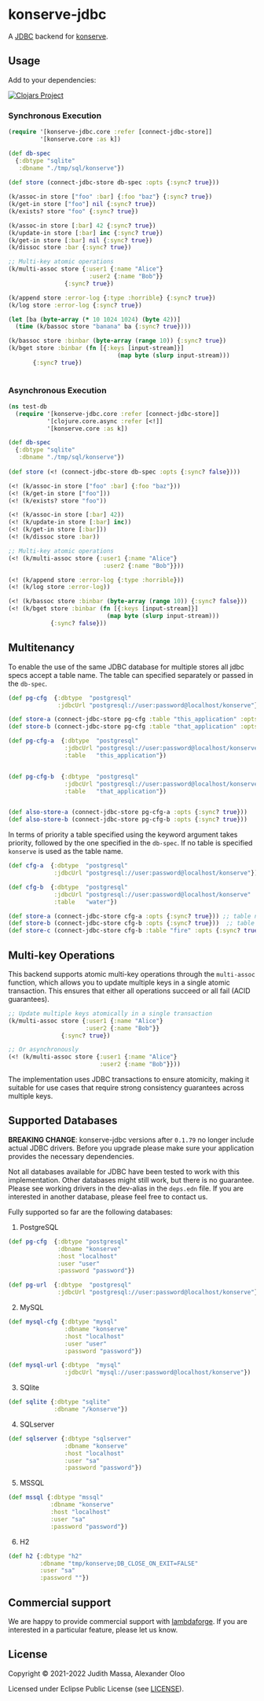 # konserve-jdbc

A [JDBC](https://github.com/clojure/java.jdbc) backend for [konserve](https://github.com/replikativ/konserve). 

## Usage

Add to your dependencies:

[![Clojars Project](http://clojars.org/io.replikativ/konserve-jdbc/latest-version.svg)](http://clojars.org/io.replikativ/konserve-jdbc)

### Synchronous Execution

``` clojure
(require '[konserve-jdbc.core :refer [connect-jdbc-store]]
         '[konserve.core :as k])

(def db-spec
  {:dbtype "sqlite"
   :dbname "./tmp/sql/konserve"})
   
(def store (connect-jdbc-store db-spec :opts {:sync? true}))

(k/assoc-in store ["foo" :bar] {:foo "baz"} {:sync? true})
(k/get-in store ["foo"] nil {:sync? true})
(k/exists? store "foo" {:sync? true})

(k/assoc-in store [:bar] 42 {:sync? true})
(k/update-in store [:bar] inc {:sync? true})
(k/get-in store [:bar] nil {:sync? true})
(k/dissoc store :bar {:sync? true})

;; Multi-key atomic operations
(k/multi-assoc store {:user1 {:name "Alice"} 
                       :user2 {:name "Bob"}} 
                {:sync? true})

(k/append store :error-log {:type :horrible} {:sync? true})
(k/log store :error-log {:sync? true})

(let [ba (byte-array (* 10 1024 1024) (byte 42))]
  (time (k/bassoc store "banana" ba {:sync? true})))

(k/bassoc store :binbar (byte-array (range 10)) {:sync? true})
(k/bget store :binbar (fn [{:keys [input-stream]}]
                               (map byte (slurp input-stream)))
       {:sync? true})
               
```

### Asynchronous Execution

``` clojure
(ns test-db
  (require '[konserve-jdbc.core :refer [connect-jdbc-store]]
           '[clojure.core.async :refer [<!]]
           '[konserve.core :as k])

(def db-spec
  {:dbtype "sqlite"
   :dbname "./tmp/sql/konserve"})
   
(def store (<! (connect-jdbc-store db-spec :opts {:sync? false})))

(<! (k/assoc-in store ["foo" :bar] {:foo "baz"}))
(<! (k/get-in store ["foo"]))
(<! (k/exists? store "foo"))

(<! (k/assoc-in store [:bar] 42))
(<! (k/update-in store [:bar] inc))
(<! (k/get-in store [:bar]))
(<! (k/dissoc store :bar))

;; Multi-key atomic operations
(<! (k/multi-assoc store {:user1 {:name "Alice"} 
                           :user2 {:name "Bob"}}))

(<! (k/append store :error-log {:type :horrible}))
(<! (k/log store :error-log))

(<! (k/bassoc store :binbar (byte-array (range 10)) {:sync? false}))
(<! (k/bget store :binbar (fn [{:keys [input-stream]}]
                            (map byte (slurp input-stream)))
            {:sync? false}))
```
## Multitenancy
To enable the use of the same JDBC database for multiple stores all jdbc specs accept a table name.
The table can specified separately or passed in the `db-spec`. 

``` clojure
(def pg-cfg  {:dbtype  "postgresql"
              :jdbcUrl "postgresql://user:password@localhost/konserve"})

(def store-a (connect-jdbc-store pg-cfg :table "this_application" :opts {:sync? true}))
(def store-b (connect-jdbc-store pg-cfg :table "that_application" :opts {:sync? true}))

(def pg-cfg-a  {:dbtype  "postgresql"
                :jdbcUrl "postgresql://user:password@localhost/konserve"
                :table   "this_application"})


(def pg-cfg-b  {:dbtype  "postgresql"
                :jdbcUrl "postgresql://user:password@localhost/konserve"
                :table   "that_application"})


(def also-store-a (connect-jdbc-store pg-cfg-a :opts {:sync? true}))
(def also-store-b (connect-jdbc-store pg-cfg-b :opts {:sync? true}))
```
In terms of priority a table specified using the keyword argument takes priority, followed
by the one specified in the `db-spec`. If no table is specified `konserve` is used as the table name.

``` clojure
(def cfg-a  {:dbtype  "postgresql"
             :jdbcUrl "postgresql://user:password@localhost/konserve"})

(def cfg-b  {:dbtype  "postgresql"
             :jdbcUrl "postgresql://user:password@localhost/konserve"
             :table   "water"})

(def store-a (connect-jdbc-store cfg-a :opts {:sync? true})) ;; table name => konserve
(def store-b (connect-jdbc-store cfg-b :opts {:sync? true}))  ;; table name => water 
(def store-c (connect-jdbc-store cfg-b :table "fire" :opts {:sync? true})) ;;table name => fire
``````

## Multi-key Operations

This backend supports atomic multi-key operations through the `multi-assoc` function, which allows you to update multiple keys in a single atomic transaction. This ensures that either all operations succeed or all fail (ACID guarantees).

``` clojure
;; Update multiple keys atomically in a single transaction
(k/multi-assoc store {:user1 {:name "Alice"} 
                      :user2 {:name "Bob"}} 
               {:sync? true})

;; Or asynchronously
(<! (k/multi-assoc store {:user1 {:name "Alice"} 
                          :user2 {:name "Bob"}}))
```

The implementation uses JDBC transactions to ensure atomicity, making it suitable for use cases that require strong consistency guarantees across multiple keys.

## Supported Databases

**BREAKING CHANGE**: konserve-jdbc versions after `0.1.79` no longer include
actual JDBC drivers. Before you upgrade please make sure your application
provides the necessary dependencies.

Not all databases available for JDBC have been tested to work with this implementation.
Other databases might still work, but there is no guarantee. Please see working
drivers in the dev-alias in the `deps.edn` file.
If you are interested in another database, please feel free to contact us.

Fully supported so far are the following databases:

1) PostgreSQL

``` clojure
(def pg-cfg  {:dbtype "postgresql"
              :dbname "konserve"
              :host "localhost"
              :user "user"
              :password "password"})

(def pg-url  {:dbtype  "postgresql"
              :jdbcUrl "postgresql://user:password@localhost/konserve"})
```

2) MySQL

``` clojure
(def mysql-cfg {:dbtype "mysql"
                :dbname "konserve"
                :host "localhost"
                :user "user"
                :password "password"})

(def mysql-url {:dbtype  "mysql"
                :jdbcUrl "mysql://user:password@localhost/konserve"})
```

3) SQlite

``` clojure
(def sqlite {:dbtype "sqlite"
             :dbname "/konserve"})
```

4) SQLserver

``` clojure
(def sqlserver {:dbtype "sqlserver"
                :dbname "konserve"
                :host "localhost"
                :user "sa"
                :password "password"})
```

5) MSSQL

``` clojure
(def mssql {:dbtype "mssql"
            :dbname "konserve"
            :host "localhost"
            :user "sa"
            :password "password"})
```

6) H2

``` clojure
(def h2 {:dbtype "h2"
         :dbname "tmp/konserve;DB_CLOSE_ON_EXIT=FALSE"
         :user "sa"
         :password ""})
```

## Commercial support

We are happy to provide commercial support with
[lambdaforge](https://lambdaforge.io). If you are interested in a particular
feature, please let us know.

## License

Copyright © 2021-2022 Judith Massa, Alexander Oloo

Licensed under Eclipse Public License (see [LICENSE](LICENSE)).
